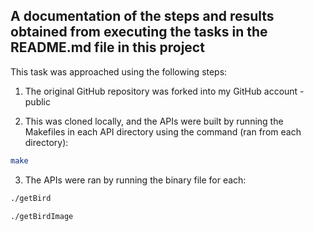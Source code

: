 ## A documentation of the steps and results obtained from executing the tasks in the README.md file in this project

This task was approached using the following steps:

1. The original GitHub repository was forked into my GitHub account - public

2. This was cloned locally, and the APIs were built by running the Makefiles in each API directory using the command (ran from each directory):

```bash
make
```

3. The APIs were ran by running the binary file for each:

```bash
./getBird
```

```bash
./getBirdImage
```